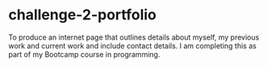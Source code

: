 # challenge-2-portfolio
To produce an internet page that outlines details about myself, my previous work and current work and include contact details.
I am completing this as part of my Bootcamp course in programming.

